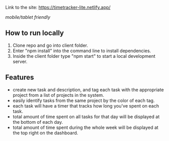 Link to the site: https://timetracker-lite.netlify.app/

_mobile/tablet friendly_

## How to run locally

1. Clone repo and go into client folder.
2. Enter "npm install" into the command line to install dependencies.
3. Inside the client folder type "npm start" to start a local development server.

## Features

- create new task and description, and tag each task with the appropriate project from a list of projects in the system.
- easily identify tasks from the same project by the color of each tag.
- each task will have a timer that tracks how long you've spent on each task.
- total amount of time spent on all tasks for that day will be displayed at the bottom of each day.
- total amount of time spent during the whole week will be displayed at the top right on the dashboard.

